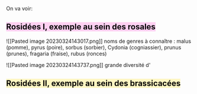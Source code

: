 On va voir: 

## <mark style="background: #FFB8EBA6;">Rosidées I, exemple au sein des rosales</mark>

![[Pasted image 20230324143017.png]]
noms de genres à connaître : malus (pomme), pyrus (poire), sorbus (sorbier), Cydonia (cogniassier), prunus (prunes), fragaria (fraise), rubus (ronces)


![[Pasted image 20230324143737.png]]
grande diversité d'



## <mark style="background: #FFF3A3A6;">Rosidées II, exemple au sein des brassicacées</mark>